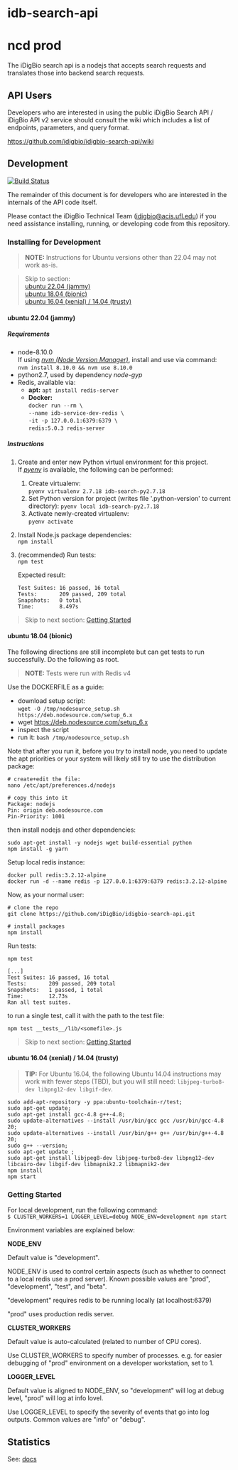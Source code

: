 # idb-search-api
# ncd prod

The iDigBio search api is a nodejs that accepts search requests and
translates those into backend search requests.

## API Users

Developers who are interested in using the public iDigBio Search API /
iDigBio API v2 service should consult the wiki which includes a list
of endpoints, parameters, and query format.

https://github.com/idigbio/idigbio-search-api/wiki

## Development

[![Build Status](https://travis-ci.com/iDigBio/idigbio-search-api.svg?branch=master)](https://travis-ci.com/iDigBio/idigbio-search-api)


The remainder of this document is for developers who are interested in
the internals of the API code itself.

Please contact the iDigBio Technical Team (idigbio@acis.ufl.edu) if you need assistance installing, running, or developing code from this repository.

### Installing for Development

> **NOTE:** Instructions for Ubuntu versions other than 22.04 may not work as-is.

> Skip to section:  
> [ubuntu 22.04 (jammy)](#ubuntu-2204-jammy)  
> [ubuntu 18.04 (bionic)](#ubuntu-1804-bionic)  
> [ubuntu 16.04 (xenial) / 14.04 (trusty)](#ubuntu-1604-xenial--1404-trusty)

#### ubuntu 22.04 (jammy)

##### Requirements

- node-8.10.0  
	If using [_nvm (Node Version Manager)_](https://github.com/nvm-sh/nvm), install and use via command:  
	`nvm install 8.10.0 && nvm use 8.10.0`
- python2.7, used by dependency _node-gyp_
- Redis, available via:
	- **apt:** `apt install redis-server`
	- **Docker:**  
		`docker run --rm \`  
		`--name idb-service-dev-redis \`  
		`-it -p 127.0.0.1:6379:6379 \`  
		`redis:5.0.3 redis-server`

##### Instructions

1. 
	Create and enter new Python virtual environment for this project.  
	If [_pyenv_](https://github.com/pyenv/pyenv) is available, the following can be performed:
	1. Create virtualenv:  
		`pyenv virtualenv 2.7.18 idb-search-py2.7.18`
	2. Set Python version for project (writes file '.python-version' to current directory):
		`pyenv local idb-search-py2.7.18`
	3. Activate newly-created virtualenv:  
		`pyenv activate`
2. 
	Install Node.js package dependencies:  
	`npm install`
3. 
	(recommended) Run tests:  
	`npm test`

	Expected result:
	```
	Test Suites: 16 passed, 16 total
	Tests:       209 passed, 209 total
	Snapshots:   0 total
	Time:        8.497s
	```

> Skip to next section: [Getting Started](#getting-started)

#### ubuntu 18.04 (bionic)

The following directions are still incomplete but can get tests to run successfully. Do the following as root.

> **NOTE:** Tests were run with Redis v4

Use the DOCKERFILE as a guide:

* download setup script:  
	`wget -O /tmp/nodesource_setup.sh https://deb.nodesource.com/setup_6.x`
* wget https://deb.nodesource.com/setup_6.x
* inspect the script
* run it:
	`bash /tmp/nodesource_setup.sh`

Note that after you run it, before you try to install node, you need to update the apt priorities or your system will likely still try to use the distribution package:

```
# create+edit the file:
nano /etc/apt/preferences.d/nodejs

# copy this into it
Package: nodejs
Pin: origin deb.nodesource.com
Pin-Priority: 1001
```

then install nodejs and other dependencies:

```
sudo apt-get install -y nodejs wget build-essential python
npm install -g yarn
```

Setup local redis instance:

```
docker pull redis:3.2.12-alpine
docker run -d --name redis -p 127.0.0.1:6379:6379 redis:3.2.12-alpine
```


Now, as your normal user:

```
# clone the repo
git clone https://github.com/iDigBio/idigbio-search-api.git

# install packages
npm install

```

Run tests: 

```
npm test

[...]
Test Suites: 16 passed, 16 total
Tests:       209 passed, 209 total
Snapshots:   1 passed, 1 total
Time:        12.73s
Ran all test suites.
```

to run a single test, call it with the path to the test file:

```
npm test __tests__/lib/<somefile>.js
```

> Skip to next section: [Getting Started](#getting-started)

#### ubuntu 16.04 (xenial) / 14.04 (trusty)

> **TIP:** For Ubuntu 16.04, the following Ubuntu 14.04 instructions may work with fewer steps (TBD), but you will still need:
> `libjpeg-turbo8-dev libpng12-dev libgif-dev`.

```
sudo add-apt-repository -y ppa:ubuntu-toolchain-r/test;
sudo apt-get update;
sudo apt-get install gcc-4.8 g++-4.8;
sudo update-alternatives --install /usr/bin/gcc gcc /usr/bin/gcc-4.8 20;
sudo update-alternatives --install /usr/bin/g++ g++ /usr/bin/g++-4.8 20;
sudo g++ --version;
sudo apt-get update ;
sudo apt-get install libjpeg8-dev libjpeg-turbo8-dev libpng12-dev libcairo-dev libgif-dev libmapnik2.2 libmapnik2-dev
npm install
npm start
```

### Getting Started

For local development, run the following command:  
`$ CLUSTER_WORKERS=1 LOGGER_LEVEL=debug NODE_ENV=development npm start`

Environment variables are explained below:

**NODE_ENV**

Default value is "development".

NODE_ENV is used to control certain aspects (such as whether to connect
to a local redis use a prod server).
Known possible values are "prod", "development", "test", and "beta".

"development" requires redis to be running locally (at localhost:6379)

"prod" uses production redis server.

**CLUSTER_WORKERS**

Default value is auto-calculated (related to number of CPU cores).

Use CLUSTER_WORKERS to specify number of processes.  e.g. for easier debugging
of "prod" environment on a developer workstation, set to 1.

**LOGGER_LEVEL**

Default value is aligned to NODE_ENV, so "development" will log at debug
level, "prod" will log at info lovel.

Use LOGGER_LEVEL to specify the severity of events that go into log outputs.
Common values are "info" or "debug".

## Statistics

See: [docs](https://github.com/iDigBio/idigbio-search-api/blob/master/src/docs/)
